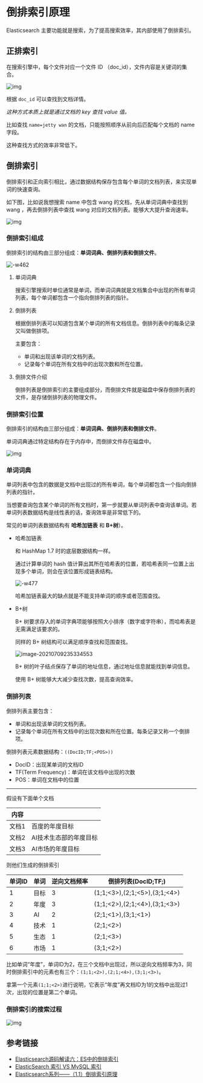 # 倒排索引原理

Elasticsearch 主要功能就是搜索，为了提高搜索效率，其内部使用了倒排索引。

## 正排索引

在搜索引擎中，每个文件对应一个文件 ID （doc_id），文件内容是关键词的集合。

![img](https://cdn.jsdelivr.net/gh/AlbertYang0801/pic-bed@main/img/20210709222359.jpg)

根据 `doc_id` 可以查找到文档详情。

*这种方式本质上就是通过文档的 key 查找 value 值。*

比如查找  `name=jetty wan` 的文档，只能按照顺序从前向后匹配每个文档的 name 字段。

这种查找方式的效率非常低下。

## 倒排索引

倒排索引和正向索引相比，通过数据结构保存包含每个单词的文档列表，来实现单词的快速查询。

如下图，比如说我想搜索 name 中包含 wang 的文档，先从单词词典中查找到 wang ，再去倒排列表中查找 wang 对应的文档列表。能够大大提升查询速率。

![img](https://cdn.jsdelivr.net/gh/AlbertYang0801/pic-bed@main/img/20210709231001.jpg)

### 倒排索引组成

倒排索引的结构由三部分组成：**单词词典、倒排列表和倒排文件**。

![-w462](https://cdn.jsdelivr.net/gh/AlbertYang0801/pic-bed@main/img/20210710000003.jpg)

1. 单词词典

   搜索引擎搜索时单位通常是单词，而单词词典就是文档集合中出现的所有单词列表，每个单词都包含一个指向倒排列表的指针。

2. 倒排列表

   根据倒排列表可以知道包含某个单词的所有文档信息。倒排列表中的每条记录又叫做倒排项。

   主要包含：

   - 单词和出现该单词的文档列表。
   - 记录每个单词在所有文档中的出现次数和所在位置。

3. 倒排文件介绍

   倒排列表是倒排索引的主要组成部分，而倒排文件就是磁盘中保存倒排列表的文件，是存储倒排列表的物理文件。

### 倒排索引位置

倒排索引的结构由三部分组成：**单词词典、倒排列表和倒排文件**。

单词词典通过特定结构存在于内存中，而倒排文件存在磁盘中。

![img](https://cdn.jsdelivr.net/gh/AlbertYang0801/pic-bed@main/img/20210709232254)

### 单词词典

单词列表中包含的数据是文档中出现过的所有单词，每个单词都包含一个指向倒排列表的指针。

当想要查询包含某个单词的所有文档时，第一步就要从单词列表中查询该单词。若单词列表数据结构是线性表的话，查询效率是非常低下的。

常见的单词列表数据结构有 **哈希加链表** 和 **B+树**）。

- 哈希加链表

  和 HashMap 1.7 时的底层数据结构一样。

  通过计算单词的 hash 值计算出其所在哈希表的位置，若哈希表同一位置上出现多个单词，则会在该位置形成链表结构。

  ![-w477](https://cdn.jsdelivr.net/gh/AlbertYang0801/pic-bed@main/img/20210709233959.jpg)

  哈希加链表最大的缺点就是不能支持单词的顺序或者范围查找。

- B+树

  B+ 树要求存入的单词字典项能够按照大小排序（数字或字符串），而哈希表是无需满足该要求的。

  同样的 B+ 树结构可以满足顺序查找和范围查找。

  ![image-20210709235334553](https://cdn.jsdelivr.net/gh/AlbertYang0801/pic-bed@main/img/20210709235334.png)

  B+ 树的叶子结点保存了单词的地址信息，通过地址信息就能找到单词信息。
  
  使用 B+ 树能够大大减少查找次数，提高查询效率。

### 倒排列表

倒排列表主要包含：

- 单词和出现该单词的文档列表。
- 记录每个单词在所有文档中的出现次数和所在位置。每条记录又称一个倒排项。

倒排列表元素数据结构：`((DocID;TF;<POS>))`

- DocID：出现某单词的文档ID
- TF(Term Frequency)：单词在该文档中出现的次数
- POS：单词在文档中的位置

---

假设有下面单个文档

| 内容  |                        |
| ----- | ---------------------- |
| 文档1 | 百度的年度目标         |
| 文档2 | AI技术生态部的年度目标 |
| 文档3 | AI市场的年度目标       |

则他们生成的倒排索引

| 单词ID | 单词 | 逆向文档频率 | 倒排列表(DocID;TF;<POS>)      |
| ------ | ---- | ------------ | ----------------------------- |
| 1      | 目标 | 3            | (1;1;<3>),(2;1;<5>),(3;1;<4>) |
| 2      | 年度 | 3            | (1;1;<2>),(2;1;<4>),(3;1;<3>) |
| 3      | AI   | 2            | (2;1;<1>),(3;1;<1>)           |
| 4      | 技术 | 1            | (2;1;<2>)                     |
| 5      | 生态 | 1            | (2;1;<3>)                     |
| 6      | 市场 | 1            | (3;1;<2>)                     |

比如单词“年度”，单词ID为2，在三个文档中出现过，所以逆向文档频率为3，同时倒排索引中的元素也有三个：`(1;1;<2>),(2;1;<4>),(3;1;<3>)`。

拿第一个元素`(1;1;<2>)`进行说明，它表示“年度”再文档ID为1的文档中出现过1次，出现的位置是第二个单词。

### 倒排索引的搜索过程

![img](https://lanffy.github.io/images/posts/2019/15574751723905.jpg)



## 参考链接

- [Elasticsearch源码解读六：ES中的倒排索引](https://lanffy.github.io/2019/05/10/Inverted-Index-In-Elasticsearch)
- [ElasticSearch 索引 VS MySQL 索引](https://zhuanlan.zhihu.com/p/195812446)
- [Elasticsearch系列——（1.1）倒排索引原理](https://blog.csdn.net/andy_wcl/article/details/81631609)

